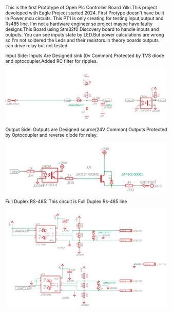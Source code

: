 This is the first Prototype of Open Plc Controller Board Yılkı.This project devoloped with Eagle
Project started 2024.
First Protype doesn't have built in Power,mcu circuits. This PT1 is only creating for testing input,output and Rs485 line.
I'm not a hardware engineer so project maybe have faulty designs.This Board using Stm32f0 Discovery board to handle inputs and outputs.
You can see inputs state by LED.But power calculations are wrong so I'm not soldered the Leds and their resistors.In theory boards outputs can drive relay but not tested. 

Input Side:
Inputs Are Designed sink (0v Common).Protected by TVS diode and optocoupler.Added RC filter for ripples.

![](Input.png)

Output Side:
Outputs are Designed source(24V Common).Outputs Protected by Optocoupler and reverse diode for relay.

![](output.png)

Full Duplex RS-485:
This circuit is Full Duplex Rs-485 line

![](Serial.png)
